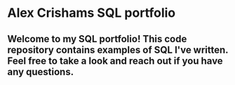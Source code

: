 # Alex Crishams SQL portfolio 
## Welcome to my SQL portfolio! This code repository contains examples of SQL I've written. Feel free to take a look and reach out if you have any questions.
